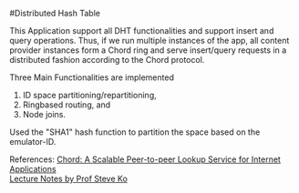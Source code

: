 #Distributed Hash Table 

This Application support all DHT functionalities and support insert and query operations. Thus, if we run multiple instances of the app, all content provider instances form a Chord ring and serve insert/query requests in a distributed fashion according to the Chord protocol.

Three Main Functionalities are implemented
 1) ID space partitioning/re­partitioning, 
 2) Ring­based routing, and 
 3) Node joins. 
 
Used the "SHA­1" hash function to partition the space based on the emulator-ID.

References:
<a href="http://www.cse.buffalo.edu/~stevko/courses/cse486/spring15/files/chord_sigcomm.pdf">Chord: A Scalable Peer-to-peer Lookup Service for Internet Applications</a><br/>
<a href="http://www.cse.buffalo.edu/~stevko/courses/cse486/spring15/lectures/14-dht.pdf">Lecture Notes by Prof Steve Ko</a>
